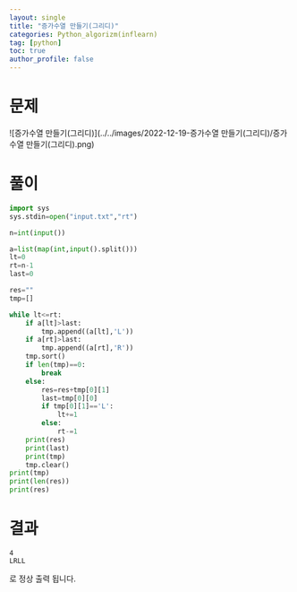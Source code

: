 ```yaml
---
layout: single
title: "증가수열 만들기(그리디)"
categories: Python_algorizm(inflearn)
tag: [python]
toc: true
author_profile: false
---
```


# 문제

![증가수열 만들기(그리디)](../../images/2022-12-19-증가수열 만들기(그리디)/증가수열 만들기(그리디).png)

# 풀이

```python
import sys
sys.stdin=open("input.txt","rt")

n=int(input())

a=list(map(int,input().split()))
lt=0
rt=n-1
last=0

res=""
tmp=[]

while lt<=rt:
    if a[lt]>last:
        tmp.append((a[lt],'L'))
    if a[rt]>last:
        tmp.append((a[rt],'R'))
    tmp.sort()
    if len(tmp)==0:
        break
    else:
        res=res+tmp[0][1]
        last=tmp[0][0]
        if tmp[0][1]=='L':
            lt+=1
        else:
            rt-=1
    print(res)
    print(last)
    print(tmp)
    tmp.clear()
print(tmp)
print(len(res))
print(res)

```

# 결과

```
4
LRLL
```

 로 정상 출력 됩니다.
